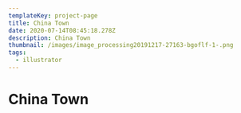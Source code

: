 ```yaml
---
templateKey: project-page
title: China Town
date: 2020-07-14T08:45:18.278Z
description: China Town
thumbnail: /images/image_processing20191217-27163-bgoflf-1-.png
tags:
  - illustrator
---
```

# China Town